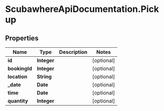 # ScubawhereApiDocumentation.Pickup

## Properties
Name | Type | Description | Notes
------------ | ------------- | ------------- | -------------
**id** | **Integer** |  | [optional] 
**bookingId** | **Integer** |  | [optional] 
**location** | **String** |  | [optional] 
**_date** | **Date** |  | [optional] 
**time** | **Date** |  | [optional] 
**quantity** | **Integer** |  | [optional] 


